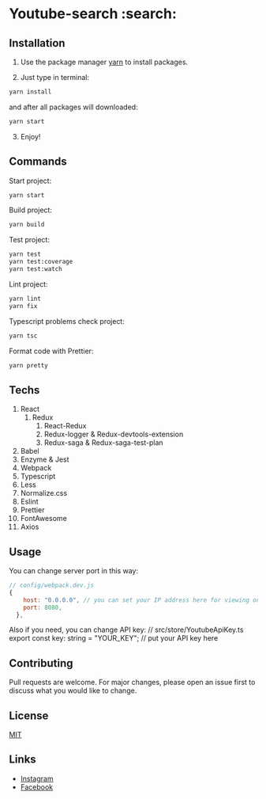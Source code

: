# Youtube-search :search:

## Installation

1. Use the package manager [yarn](https://yarnpkg.com/) to install packages.

2. Just type in terminal:

```bash
yarn install
```

and after all packages will downloaded:

```bash
yarn start
```

3. Enjoy!


## Commands

Start project:

```bash
yarn start
```

Build project:

```bash
yarn build
```

Test project:

```bash
yarn test
yarn test:coverage
yarn test:watch
```
Lint project:

```bash
yarn lint
yarn fix
```

Typescript problems check project:

```bash
yarn tsc
```

Format code with Prettier:

```bash
yarn pretty
```

## Techs

1. React
    1. Redux
       1. React-Redux
       2. Redux-logger & Redux-devtools-extension
       3. Redux-saga & Redux-saga-test-plan
2. Babel
3. Enzyme & Jest
4. Webpack
5. Typescript
6. Less
7. Normalize.css
8. Eslint
9. Prettier
10. FontAwesome
11. Axios


## Usage
You can change server port in this way:

```js
// config/webpack.dev.js
{
    host: "0.0.0.0", // you can set your IP address here for viewing on you local devices
    port: 8080,
  },
```

Also if you need, you can change API key:
// src/store/YoutubeApiKey.ts
export const key: string = "YOUR_KEY"; // put your API key here

## Contributing
Pull requests are welcome. For major changes, please open an issue first to discuss what you would like to change.

## License
[MIT](https://choosealicense.com/licenses/mit/)

## Links

  - [Instagram](https://www.instagram.com/_daniels11/)
  - [Facebook](https://www.facebook.com/nightly.ds)
